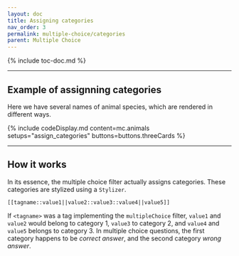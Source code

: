 ```yaml
---
layout: doc
title: Assigning categories
nav_order: 3
permalink: multiple-choice/categories
parent: Multiple Choice
---
```


{% include toc-doc.md %}

---
## Example of assignning categories

Here we have several names of animal species, which are rendered in different ways.

{% include codeDisplay.md content=mc.animals setups="assign_categories" buttons=buttons.threeCards %}

---
## How it works

In its essence, the multiple choice filter actually assigns categories.
These categories are stylized using a `Stylizer`.

```closet
[[tagname::value1||value2::value3::value4||value5]]
```

If `<tagname>` was a tag implementing the `multipleChoice` filter, `value1` and `value2` would belong to category 1, `value3` to category 2, and `value4` and `value5` belongs to category 3.
In multiple choice questions, the first category happens to be _correct answer_, and the second category _wrong answer_.
